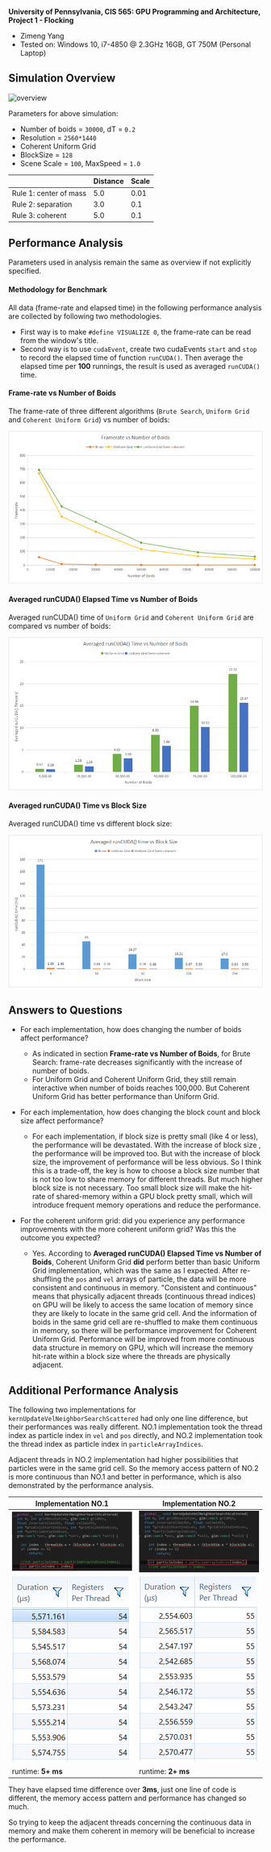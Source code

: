 **University of Pennsylvania, CIS 565: GPU Programming and Architecture,
Project 1 - Flocking**

* Zimeng Yang
* Tested on: Windows 10, i7-4850 @ 2.3GHz 16GB, GT 750M (Personal Laptop)

## Simulation Overview 

![overview](figures/overview.gif)

Parameters for above simulation:

* Number of boids = `30000`, dT = `0.2`
* Resolution = `2560*1440`
* Coherent Uniform Grid
* BlockSize = `128`
* Scene Scale = `100`, MaxSpeed = `1.0`

||Distance|Scale|
|----|----|----|
|Rule 1: center of mass|5.0|0.01|
|Rule 2: separation|3.0|0.1|
|Rule 3: coherent|5.0|0.1|

## Performance Analysis

Parameters used in analysis remain the same as overview if not explicitly specified.

#### Methodology for Benchmark

All data (frame-rate and elapsed time) in the following performance analysis are collected by following two methodologies.

* First way is to make `#define VISUALIZE 0`, the frame-rate can be read from the window's title.
* Second way is to use `cudaEvent`, create two cudaEvents `start` and `stop` to record the elapsed time of function `runCUDA()`. Then average the elapsed time per **100** runnings, the result is used as averaged `runCUDA()` time. 

#### Frame-rate vs Number of Boids

The frame-rate of three different algorithms (`Brute Search`, `Uniform Grid` and `Coherent Uniform Grid`) vs number of boids:

![framerate](figures/chart_framerate.png)

#### Averaged runCUDA() Elapsed Time vs Number of Boids

Averaged runCUDA() time of `Uniform Grid` and `Coherent Uniform Grid` are compared vs number of boids:

![runCUDA_comparison](figures/chart_comparison.png)

#### Averaged runCUDA() Time vs Block Size  
Averaged runCUDA() time vs different block size:

![blocksize_comparison](figures/chart_blocksize.png)

## Answers to Questions 
* For each implementation, how does changing the number of boids affect performance?
	* As indicated in section **Frame-rate vs Number of Boids**, for Brute Search: frame-rate decreases significantly with the increase of number of boids. 
	* For Uniform Grid and Coherent Uniform Grid, they still remain interactive when number of boids reaches 100,000. But Coherent Uniform Grid has better performance than Uniform Grid. 

* For each implementation, how does changing the block count and block size affect performance?
	* For each implementation, if block size is pretty small (like 4 or less), the performance will be devastated. With the increase of block size , the performance will be improved too. But with the increase of block size, the improvement of performance will be less obvious. So I think this is a trade-off, the key is how to choose a block size number that is not too low to share memory for different threads. But much higher block size is not necessary. Too small block size will make the hit-rate of shared-memory within a GPU block pretty small, which will introduce frequent memory operations and reduce the performance. 

* For the coherent uniform grid: did you experience any performance improvements with the more coherent uniform grid? Was this the outcome you expected?
	* Yes. According to **Averaged runCUDA() Elapsed Time vs Number of Boids**, Coherent Uniform Grid **did** perform better than basic Uniform Grid implementation, which was the same as I expected. After re-shuffling the `pos` and `vel` arrays of particle, the data will be more consistent and continuous in memory. "Consistent and continuous" means that physically adjacent threads (continuous thread indices) on GPU will be likely to access the same location of memory since they are likely to locate in the same grid cell. And the information of boids in the same grid cell are re-shuffled to make them continuous in memory, so there will be performance improvement for Coherent Uniform Grid. Performance will be improved from more continuous data structure in memory on GPU, which will increase the memory hit-rate within a block size where the threads are physically adjacent.

## Additional Performance Analysis 
The following two implementations for `kernUpdateVelNeighborSearchScattered` had only one line difference, but their performances was really different. NO.1 implementation took the thread index as particle index in `vel` and `pos` directly, and NO.2 implementation took the thread index as particle index in `particleArrayIndices`.

Adjacent threads in NO.2 implementation had higher possibilities that particles were in the same grid cell. So the memory access pattern of NO.2 is more continuous than NO.1 and better in performance, which is also demonstrated by the performance analysis.

|Implementation NO.1|Implementation NO.2|
|------|------|
|![](figures/scatteredIndex.PNG)|![](figures/coherentIndex.PNG)|
|![](figures/scatteredProf.PNG)|![](figures/coherentProf.PNG)|
|runtime: **5+ ms**|runtime: **2+ ms**|

They have elapsed time difference over **3ms**, just one line of code is different, the memory access pattern and performance has changed so much. 

So trying to keep the adjacent threads concerning the continuous data in memory and make them coherent in memory will be beneficial to increase the performance.



